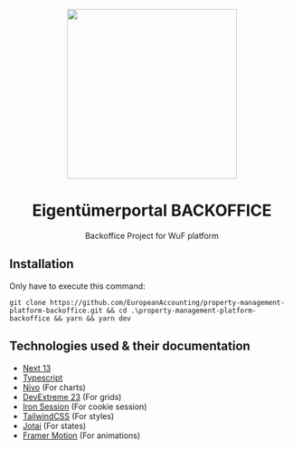 <p align="center">
  <img width="300px" src="https://cdn.jsdelivr.net/gh/lisandroRocha/assets-cdn@main/Eigentumerportal/logos/Logo_WUF_cropped.png">
</p>

<h1 align="center">Eigentümerportal BACKOFFICE</h1>

<p align="center">Backoffice Project for WuF platform</p>

## Installation

Only have to execute this command:
```
git clone https://github.com/EuropeanAccounting/property-management-platform-backoffice.git && cd .\property-management-platform-backoffice && yarn && yarn dev
```

## Technologies used & their documentation

 - [Next 13](https://nextjs.org/)
 - [Typescript](https://www.typescriptlang.org/)
 - [Nivo](https://nivo.rocks/) (For charts)
 - [DevExtreme 23](https://js.devexpress.com/Demos/WidgetsGallery/) (For grids)
 - [Iron Session](https://github.com/vvo/iron-session) (For cookie session)
 - [TailwindCSS](https://tailwindcss.com/) (For styles)
 - [Jotai](https://jotai.org/) (For states)
 - [Framer Motion](https://www.framer.com/motion/) (For animations)